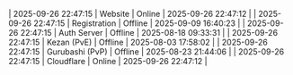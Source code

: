 | 2025-09-26 22:47:15 | Website | Online | 2025-09-26 22:47:12 |
| 2025-09-26 22:47:15 | Registration | Offline | 2025-09-09 16:40:23 |
| 2025-09-26 22:47:15 | Auth Server | Offline | 2025-08-18 09:33:31 |
| 2025-09-26 22:47:15 | Kezan (PvE) | Offline | 2025-08-03 17:58:02 |
| 2025-09-26 22:47:15 | Gurubashi (PvP) | Offline | 2025-08-23 21:44:06 |
| 2025-09-26 22:47:15 | Cloudflare | Online | 2025-09-26 22:47:12 |
